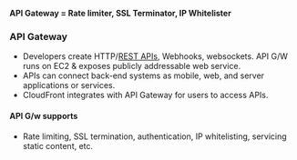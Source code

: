 **API Gateway = Rate limiter, SSL Terminator, IP Whitelister**

### API Gateway
- Developers create HTTP/[REST APIs](/Networking/OSI-Layers/Layer-7/WebServer_WebClient_WebService/WebClient_Connecting_WebServer/REST/), Webhooks, websockets. API G/W runs on EC2 & exposes publicly addressable web service.
- APIs can connect back-end systems as mobile, web, and server applications or services.
- CloudFront integrates with API Gateway for users to access APIs.

#### API G/w supports
- Rate limiting, SSL termination, authentication, IP whitelisting, servicing static content, etc.

